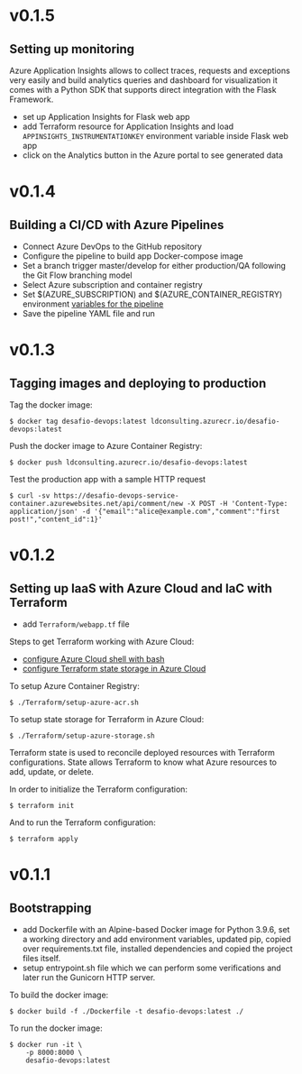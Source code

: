 # v0.1.5

## Setting up monitoring

Azure Application Insights allows to collect traces, requests and exceptions very easily and build analytics queries and dashboard for visualization it comes with a Python SDK that supports direct integration with the Flask Framework.

* set up Application Insights for Flask web app
* add Terraform resource for Application Insights and load ```APPINSIGHTS_INSTRUMENTATIONKEY``` environment variable inside Flask web app
* click on the Analytics button in the Azure portal to see generated data
 
# v0.1.4

## Building a CI/CD with Azure Pipelines 

* Connect Azure DevOps to the GitHub repository
* Configure the pipeline to build app Docker-compose image
* Set a branch trigger master/develop for either production/QA following the Git Flow branching model
* Select Azure subscription and container registry
* Set $(AZURE_SUBSCRIPTION) and $(AZURE_CONTAINER_REGISTRY) environment [variables for the pipeline](https://docs.microsoft.com/pt-br/azure/devops/pipelines/process/variables?view=azure-devops&tabs=yaml%2Cbatch)
* Save the pipeline YAML file and run

# v0.1.3

## Tagging images and deploying to production

Tag the docker image:
```
$ docker tag desafio-devops:latest ldconsulting.azurecr.io/desafio-devops:latest
```

Push the docker image to Azure Container Registry:
```
$ docker push ldconsulting.azurecr.io/desafio-devops:latest
```

Test the production app with a sample HTTP request
```
$ curl -sv https://desafio-devops-service-container.azurewebsites.net/api/comment/new -X POST -H 'Content-Type: application/json' -d '{"email":"alice@example.com","comment":"first post!","content_id":1}'
```

# v0.1.2

## Setting up IaaS with Azure Cloud and IaC with Terraform

* add `Terraform/webapp.tf` file
 
Steps to get Terraform working with Azure Cloud:
* [configure Azure Cloud shell with bash](https://docs.microsoft.com/en-us/azure/developer/terraform/get-started-cloud-shell-bash?tabs=bash)
* [configure Terraform state storage in Azure Cloud](https://docs.microsoft.com/en-us/azure/developer/terraform/store-state-in-azure-storage?tabs=azure-cli)

To setup Azure Container Registry:
```
$ ./Terraform/setup-azure-acr.sh
```

To setup state storage for Terraform in Azure Cloud:
```
$ ./Terraform/setup-azure-storage.sh
```
Terraform state is used to reconcile deployed resources with Terraform configurations. State allows Terraform to know what Azure resources to add, update, or delete.

In order to initialize the Terraform configuration:
``` 
$ terraform init 
```

And to run the Terraform configuration:
``` 
$ terraform apply 
```

# v0.1.1

## Bootstrapping

* add Dockerfile with an Alpine-based Docker image for Python 3.9.6, set a working directory and add environment variables, updated pip, copied over requirements.txt file, installed dependencies and copied the project files itself.
* setup entrypoint.sh file which we can perform some verifications and later run the Gunicorn HTTP server.

To build the docker image:
```
$ docker build -f ./Dockerfile -t desafio-devops:latest ./

```

To run the docker image:
```
$ docker run -it \
    -p 8000:8000 \
    desafio-devops:latest
```